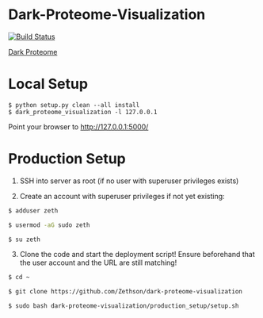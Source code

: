 # Dark-Proteome-Visualization
[![Build Status](https://travis-ci.org/Zethson/dark-proteome-visualization.svg?branch=development)](https://travis-ci.org/Zethson/dark-proteome-visualization)

[Dark Proteome](http://dark-proteome.com)

# Local Setup
```
$ python setup.py clean --all install
$ dark_proteome_visualization -l 127.0.0.1
```
Point your browser to http://127.0.0.1:5000/

# Production Setup
1. SSH into server as root (if no user with superuser privileges exists) 

2. Create an account with superuser privileges if not yet existing:
```bash
$ adduser zeth

$ usermod -aG sudo zeth

$ su zeth
```

3. Clone the code and start the deployment script! Ensure beforehand that the user account and the URL are still matching!
```bash
$ cd ~

$ git clone https://github.com/Zethson/dark-proteome-visualization

$ sudo bash dark-proteome-visualization/production_setup/setup.sh
```
